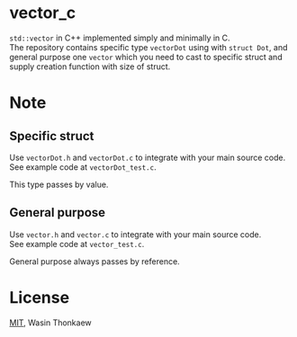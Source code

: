 # vector_c

`std::vector` in C++ implemented simply and minimally in C.  
The repository contains specific type `vectorDot` using with `struct Dot`, and general purpose one `vector` which you need to cast to specific struct and supply creation function with size of struct.

# Note

## Specific struct

Use `vectorDot.h` and `vectorDot.c` to integrate with your main source code.  
See example code at `vectorDot_test.c`.

This type passes by value.

## General purpose

Use `vector.h` and `vector.c` to integrate with your main source code.  
See example code at `vector_test.c`.

General purpose always passes by reference.

# License

[MIT](https://github.com/haxpor/vector_c/blob/master/LICENSE), Wasin Thonkaew
